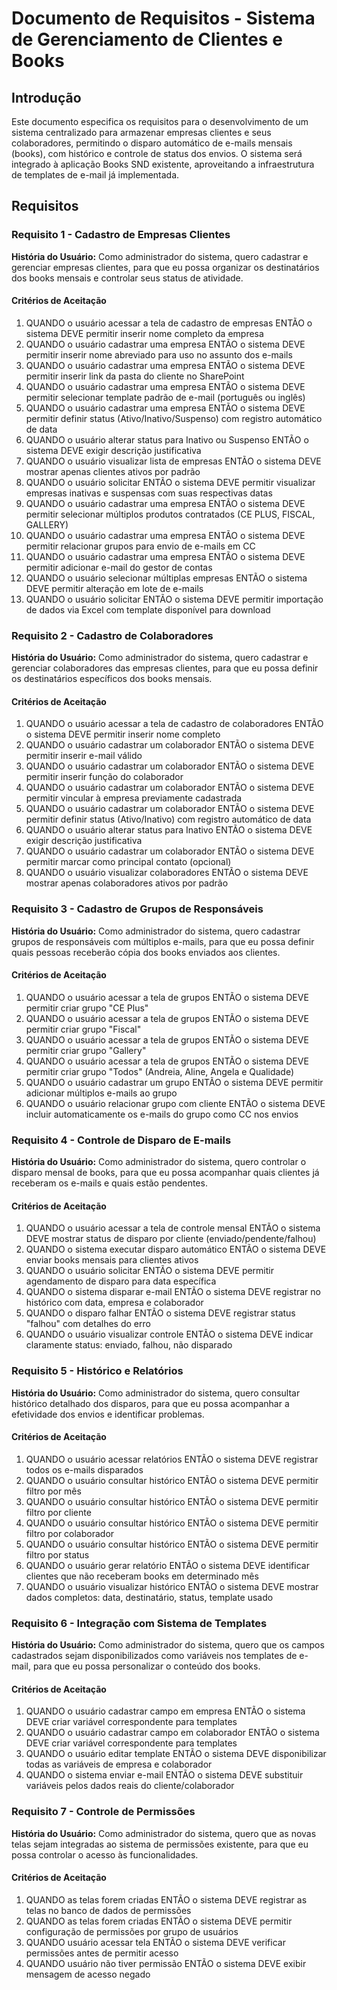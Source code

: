 # Documento de Requisitos - Sistema de Gerenciamento de Clientes e Books

## Introdução

Este documento especifica os requisitos para o desenvolvimento de um sistema centralizado para armazenar empresas clientes e seus colaboradores, permitindo o disparo automático de e-mails mensais (books), com histórico e controle de status dos envios. O sistema será integrado à aplicação Books SND existente, aproveitando a infraestrutura de templates de e-mail já implementada.

## Requisitos

### Requisito 1 - Cadastro de Empresas Clientes

**História do Usuário:** Como administrador do sistema, quero cadastrar e gerenciar empresas clientes, para que eu possa organizar os destinatários dos books mensais e controlar seus status de atividade.

#### Critérios de Aceitação

1. QUANDO o usuário acessar a tela de cadastro de empresas ENTÃO o sistema DEVE permitir inserir nome completo da empresa
2. QUANDO o usuário cadastrar uma empresa ENTÃO o sistema DEVE permitir inserir nome abreviado para uso no assunto dos e-mails
3. QUANDO o usuário cadastrar uma empresa ENTÃO o sistema DEVE permitir inserir link da pasta do cliente no SharePoint
4. QUANDO o usuário cadastrar uma empresa ENTÃO o sistema DEVE permitir selecionar template padrão de e-mail (português ou inglês)
5. QUANDO o usuário cadastrar uma empresa ENTÃO o sistema DEVE permitir definir status (Ativo/Inativo/Suspenso) com registro automático de data
6. QUANDO o usuário alterar status para Inativo ou Suspenso ENTÃO o sistema DEVE exigir descrição justificativa
7. QUANDO o usuário visualizar lista de empresas ENTÃO o sistema DEVE mostrar apenas clientes ativos por padrão
8. QUANDO o usuário solicitar ENTÃO o sistema DEVE permitir visualizar empresas inativas e suspensas com suas respectivas datas
9. QUANDO o usuário cadastrar uma empresa ENTÃO o sistema DEVE permitir selecionar múltiplos produtos contratados (CE PLUS, FISCAL, GALLERY)
10. QUANDO o usuário cadastrar uma empresa ENTÃO o sistema DEVE permitir relacionar grupos para envio de e-mails em CC
11. QUANDO o usuário cadastrar uma empresa ENTÃO o sistema DEVE permitir adicionar e-mail do gestor de contas
12. QUANDO o usuário selecionar múltiplas empresas ENTÃO o sistema DEVE permitir alteração em lote de e-mails
13. QUANDO o usuário solicitar ENTÃO o sistema DEVE permitir importação de dados via Excel com template disponível para download

### Requisito 2 - Cadastro de Colaboradores

**História do Usuário:** Como administrador do sistema, quero cadastrar e gerenciar colaboradores das empresas clientes, para que eu possa definir os destinatários específicos dos books mensais.

#### Critérios de Aceitação

1. QUANDO o usuário acessar a tela de cadastro de colaboradores ENTÃO o sistema DEVE permitir inserir nome completo
2. QUANDO o usuário cadastrar um colaborador ENTÃO o sistema DEVE permitir inserir e-mail válido
3. QUANDO o usuário cadastrar um colaborador ENTÃO o sistema DEVE permitir inserir função do colaborador
4. QUANDO o usuário cadastrar um colaborador ENTÃO o sistema DEVE permitir vincular à empresa previamente cadastrada
5. QUANDO o usuário cadastrar um colaborador ENTÃO o sistema DEVE permitir definir status (Ativo/Inativo) com registro automático de data
6. QUANDO o usuário alterar status para Inativo ENTÃO o sistema DEVE exigir descrição justificativa
7. QUANDO o usuário cadastrar um colaborador ENTÃO o sistema DEVE permitir marcar como principal contato (opcional)
8. QUANDO o usuário visualizar colaboradores ENTÃO o sistema DEVE mostrar apenas colaboradores ativos por padrão

### Requisito 3 - Cadastro de Grupos de Responsáveis

**História do Usuário:** Como administrador do sistema, quero cadastrar grupos de responsáveis com múltiplos e-mails, para que eu possa definir quais pessoas receberão cópia dos books enviados aos clientes.

#### Critérios de Aceitação

1. QUANDO o usuário acessar a tela de grupos ENTÃO o sistema DEVE permitir criar grupo "CE Plus"
2. QUANDO o usuário acessar a tela de grupos ENTÃO o sistema DEVE permitir criar grupo "Fiscal"
3. QUANDO o usuário acessar a tela de grupos ENTÃO o sistema DEVE permitir criar grupo "Gallery"
4. QUANDO o usuário acessar a tela de grupos ENTÃO o sistema DEVE permitir criar grupo "Todos" (Andreia, Aline, Angela e Qualidade)
5. QUANDO o usuário cadastrar um grupo ENTÃO o sistema DEVE permitir adicionar múltiplos e-mails ao grupo
6. QUANDO o usuário relacionar grupo com cliente ENTÃO o sistema DEVE incluir automaticamente os e-mails do grupo como CC nos envios

### Requisito 4 - Controle de Disparo de E-mails

**História do Usuário:** Como administrador do sistema, quero controlar o disparo mensal de books, para que eu possa acompanhar quais clientes já receberam os e-mails e quais estão pendentes.

#### Critérios de Aceitação

1. QUANDO o usuário acessar a tela de controle mensal ENTÃO o sistema DEVE mostrar status de disparo por cliente (enviado/pendente/falhou)
2. QUANDO o sistema executar disparo automático ENTÃO o sistema DEVE enviar books mensais para clientes ativos
3. QUANDO o usuário solicitar ENTÃO o sistema DEVE permitir agendamento de disparo para data específica
4. QUANDO o sistema disparar e-mail ENTÃO o sistema DEVE registrar no histórico com data, empresa e colaborador
5. QUANDO o disparo falhar ENTÃO o sistema DEVE registrar status "falhou" com detalhes do erro
6. QUANDO o usuário visualizar controle ENTÃO o sistema DEVE indicar claramente status: enviado, falhou, não disparado

### Requisito 5 - Histórico e Relatórios

**História do Usuário:** Como administrador do sistema, quero consultar histórico detalhado dos disparos, para que eu possa acompanhar a efetividade dos envios e identificar problemas.

#### Critérios de Aceitação

1. QUANDO o usuário acessar relatórios ENTÃO o sistema DEVE registrar todos os e-mails disparados
2. QUANDO o usuário consultar histórico ENTÃO o sistema DEVE permitir filtro por mês
3. QUANDO o usuário consultar histórico ENTÃO o sistema DEVE permitir filtro por cliente
4. QUANDO o usuário consultar histórico ENTÃO o sistema DEVE permitir filtro por colaborador
5. QUANDO o usuário consultar histórico ENTÃO o sistema DEVE permitir filtro por status
6. QUANDO o usuário gerar relatório ENTÃO o sistema DEVE identificar clientes que não receberam books em determinado mês
7. QUANDO o usuário visualizar histórico ENTÃO o sistema DEVE mostrar dados completos: data, destinatário, status, template usado

### Requisito 6 - Integração com Sistema de Templates

**História do Usuário:** Como administrador do sistema, quero que os campos cadastrados sejam disponibilizados como variáveis nos templates de e-mail, para que eu possa personalizar o conteúdo dos books.

#### Critérios de Aceitação

1. QUANDO o usuário cadastrar campo em empresa ENTÃO o sistema DEVE criar variável correspondente para templates
2. QUANDO o usuário cadastrar campo em colaborador ENTÃO o sistema DEVE criar variável correspondente para templates
3. QUANDO o usuário editar template ENTÃO o sistema DEVE disponibilizar todas as variáveis de empresa e colaborador
4. QUANDO o sistema enviar e-mail ENTÃO o sistema DEVE substituir variáveis pelos dados reais do cliente/colaborador

### Requisito 7 - Controle de Permissões

**História do Usuário:** Como administrador do sistema, quero que as novas telas sejam integradas ao sistema de permissões existente, para que eu possa controlar o acesso às funcionalidades.

#### Critérios de Aceitação

1. QUANDO as telas forem criadas ENTÃO o sistema DEVE registrar as telas no banco de dados de permissões
2. QUANDO as telas forem criadas ENTÃO o sistema DEVE permitir configuração de permissões por grupo de usuários
3. QUANDO usuário acessar tela ENTÃO o sistema DEVE verificar permissões antes de permitir acesso
4. QUANDO usuário não tiver permissão ENTÃO o sistema DEVE exibir mensagem de acesso negado
